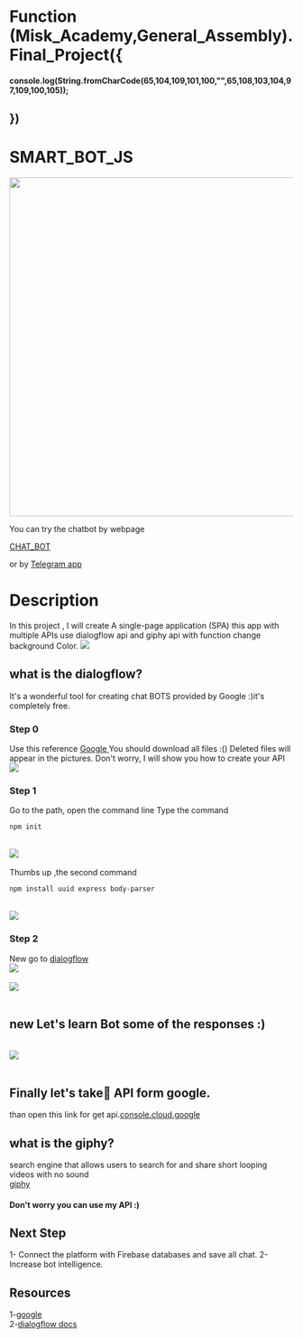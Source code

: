 
   # Function (Misk_Academy,General_Assembly).Final_Project({
   #### console.log(String.fromCharCode(65,104,109,101,100,"",65,108,103,104,97,109,100,105));
   ## })
# SMART_BOT_JS <br>
<p align="center">
  <img width="600" height="600" src="/SMART_BOT/css/background.gif">
</p>
You can try the chatbot by webpage

[CHAT_BOT](https://console.dialogflow.com/api-client/demo/embedded/a99599b2-15b0-4c20-a9a7-6da6838416c4)<br>

or by [Telegram app](https://t.me/Chatahmgh0_bot)<br>

# Description

In this project , I will create A single-page application (SPA) this app with multiple APIs use dialogflow api and giphy api 
with function change background Color.
<img src="Capture.PNG" ><br>
## what is the dialogflow?
It's a wonderful tool for creating chat BOTS provided by Google :)it's completely free.

### Step 0

Use this reference [ Google ](https://github.com/googleapis/nodejs-dialogflow)
You should download all files :() Deleted files will appear in the pictures. Don't worry, I will show you how to create your API
<br><img src="image/files.PNG" >
### Step 1
Go to the path, open the command line
Type the command
```bash
npm init
```
<br><img src="image/dialogflow/1.png" ><br>
<br>
Thumbs up ,the second command
```bash
npm install uuid express body-parser
```
<br><img src="image/dialogflow/2.png" ><br>

### Step 2
New go to [dialogflow](https://dialogflow.com)
<br><img src="image/dialogflow/3.png" ><br>
<br><img src="image/dialogflow/4.PNG" ><br><br>
## new Let's learn Bot some of the responses :)<br>
<br><img src="image/dialogflow/5.PNG" ><br><br>
## Finally let's take ِAPI form google.


than open this link for get api.[console.cloud.google](https://console.cloud.google.com/apis/credentials?project)


## what is the giphy?
search engine that allows users to search for and share short looping videos with no sound
<br>[giphy](https://giphy.com)<br>
#### Don't worry you can use my API :)

## Next Step
1- Connect the platform with Firebase databases and save all chat.
2- Increase bot intelligence.
## Resources
1-[google](https://github.com/googleapis/nodejs-dialogflow) <br>
2-[dialogflow docs](https://dialogflow.com/docs)
